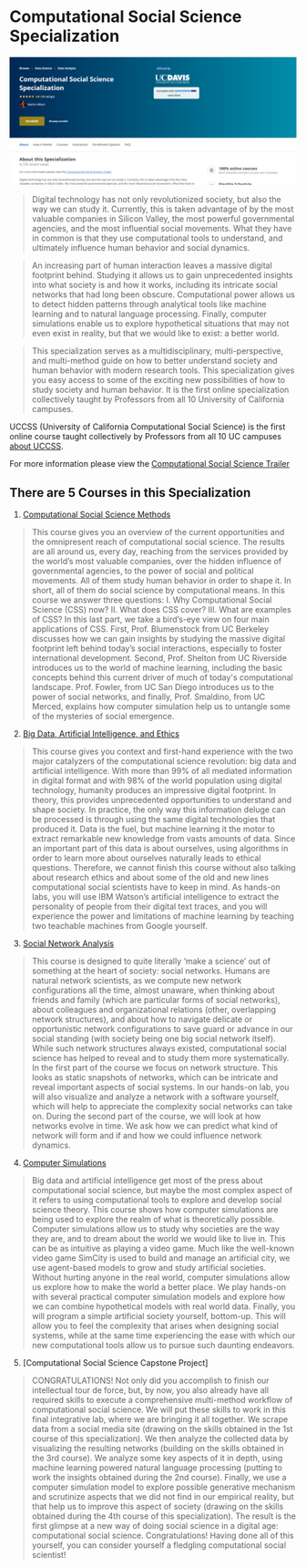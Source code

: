 # Computational Social Science Specialization

![logo](logo.PNG)

>Digital technology has not only revolutionized society, but also the way we can study it. Currently, this is taken advantage of by the most valuable companies in Silicon Valley, the most powerful governmental agencies, and the most influential social movements. What they have in common is that they use computational tools to understand, and ultimately influence human behavior and social dynamics.

>An increasing part of human interaction leaves a massive digital footprint behind. Studying it allows us to gain unprecedented insights into what society is and how it works, including its intricate social networks that had long been obscure. Computational power allows us to detect hidden patterns through analytical tools like machine learning and to natural language processing. Finally, computer simulations enable us to explore hypothetical situations that may not even exist in reality, but that we would like to exist: a better world.

>This specialization serves as a multidisciplinary, multi-perspective, and multi-method guide on how to better understand society and human behavior with modern research tools. This specialization gives you easy access to some of the exciting new possibilities of how to study society and human behavior. It is the first online specialization collectively taught by Professors from all 10 University of California campuses.

UCCSS (University of California Computational Social Science) is the first online course taught collectively by Professors from all 10 UC campuses [about UCCSS](https://canvas.ucdavis.edu/courses/241843/pages/about-uccss).

For more information please view the [Computational Social Science Trailer](https://drive.google.com/file/d/18dl3jmumgIuyGspmQGGUq5iw-VCbZSxw/view?usp=sharing)

## There are 5 Courses in this Specialization

1. [Computational Social Science Methods]()

>This course gives you an overview of the current opportunities and the omnipresent reach of computational social science. The results are all around us, every day, reaching from the services provided by the world’s most valuable companies, over the hidden influence of governmental agencies, to the power of social and political movements. All of them study human behavior in order to shape it. In short, all of them do social science by computational means. In this course we answer three questions: I. Why Computational Social Science (CSS) now? II. What does CSS cover? III. What are examples of CSS? In this last part, we take a bird’s-eye view on four main applications of CSS. First, Prof. Blumenstock from UC Berkeley discusses how we can gain insights by studying the massive digital footprint left behind today’s social interactions, especially to foster international development. Second, Prof. Shelton from UC Riverside introduces us to the world of machine learning, including the basic concepts behind this current driver of much of today's computational landscape. Prof. Fowler, from UC San Diego introduces us to the power of social networks, and finally, Prof. Smaldino, from UC Merced, explains how computer simulation help us to untangle some of the mysteries of social emergence.

2. [Big Data, Artificial Intelligence, and Ethics]()

>This course gives you context and first-hand experience with the two major catalyzers of the computational science revolution: big data and artificial intelligence. With more than 99% of all mediated information in digital format and with 98% of the world population using digital technology, humanity produces an impressive digital footprint. In theory, this provides unprecedented opportunities to understand and shape society. In practice, the only way this information deluge can be processed is through using the same digital technologies that produced it. Data is the fuel, but machine learning it the motor to extract remarkable new knowledge from vasts amounts of data. Since an important part of this data is about ourselves, using algorithms in order to learn more about ourselves naturally leads to ethical questions. Therefore, we cannot finish this course without also talking about research ethics and about some of the old and new lines computational social scientists have to keep in mind. As hands-on labs, you will use IBM Watson’s artificial intelligence to extract the personality of people from their digital text traces, and you will experience the power and limitations of machine learning by teaching two teachable machines from Google yourself.

3. [Social Network Analysis]()

>This course is designed to quite literally ‘make a science’ out of something at the heart of society: social networks. Humans are natural network scientists, as we compute new network configurations all the time, almost unaware, when thinking about friends and family (which are particular forms of social networks), about colleagues and organizational relations (other, overlapping network structures), and about how to navigate delicate or opportunistic network configurations to save guard or advance in our social standing (with society being one big social network itself). While such network structures always existed, computational social science has helped to reveal and to study them more systematically. In the first part of the course we focus on network structure. This looks as static snapshots of networks, which can be intricate and reveal important aspects of social systems. In our hands-on lab, you will also visualize and analyze a network with a software yourself, which will help to appreciate the complexity social networks can take on. During the second part of the course, we will look at how networks evolve in time. We ask how we can predict what kind of network will form and if and how we could influence network dynamics.

4. [Computer Simulations]()

>Big data and artificial intelligence get most of the press about computational social science, but maybe the most complex aspect of it refers to using computational tools to explore and develop social science theory. This course shows how computer simulations are being used to explore the realm of what is theoretically possible. Computer simulations allow us to study why societies are the way they are, and to dream about the world we would like to live in. This can be as intuitive as playing a video game. Much like the well-known video game SimCity is used to build and manage an artificial city, we use agent-based models to grow and study artificial societies. Without hurting anyone in the real world, computer simulations allow us explore how to make the world a better place. We play hands-on with several practical computer simulation models and explore how we can combine hypothetical models with real world data. Finally, you will program a simple artificial society yourself, bottom-up. This will allow you to feel the complexity that arises when designing social systems, while at the same time experiencing the ease with which our new computational tools allow us to pursue such daunting endeavors.

5. [Computational Social Science Capstone Project]

>CONGRATULATIONS! Not only did you accomplish to finish our intellectual tour de force, but, by now, you also already have all required skills to execute a comprehensive multi-method workflow of computational social science. We will put these skills to work in this final integrative lab, where we are bringing it all together. We scrape data from a social media site (drawing on the skills obtained in the 1st course of this specialization). We then analyze the collected data by visualizing the resulting networks (building on the skills obtained in the 3rd course). We analyze some key aspects of it in depth, using machine learning powered natural language processing (putting to work the insights obtained during the 2nd course). Finally, we use a computer simulation model to explore possible generative mechanism and scrutinize aspects that we did not find in our empirical reality, but that help us to improve this aspect of society (drawing on the skills obtained during the 4th course of this specialization). The result is the first glimpse at a new way of doing social science in a digital age: computational social science. Congratulations! Having done all of this yourself, you can consider yourself a fledgling computational social scientist!

